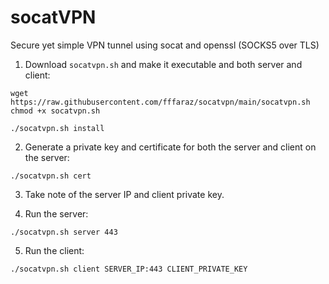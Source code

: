 # socatVPN
Secure yet simple VPN tunnel using socat and openssl (SOCKS5 over TLS)

1. Download `socatvpn.sh` and make it executable and both server and client:
```
wget https://raw.githubusercontent.com/fffaraz/socatvpn/main/socatvpn.sh
chmod +x socatvpn.sh

./socatvpn.sh install
```

2. Generate a private key and certificate for both the server and client on the server:
```
./socatvpn.sh cert
```

3. Take note of the server IP and client private key.

4. Run the server:
```
./socatvpn.sh server 443
```

5. Run the client:
```
./socatvpn.sh client SERVER_IP:443 CLIENT_PRIVATE_KEY
```
